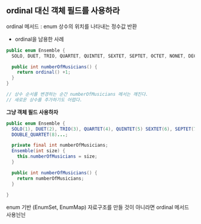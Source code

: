 ## ordinal 대신 객체 필드를 사용하라

ordinal 메서드 : enum 상수의 위치를 나타내는 정수값 반환

- ordinal을 남용한 사례

```JAVA
public enum Ensemble {
  SOLO, DUET, TRIO, QUARTET, QUINTET, SEXTET, SEPTET, OCTET, NONET, DECTET;

  public int numberOfMusicians() {
    return ordinal() +1;
  }
}

// 상수 순서를 변경하는 순간 numberOfMusicians 메서는 깨진다.
// 새로운 상수를 추가하기도 어렵다.
```

**그냥 객체 필드 사용하자**

```JAVA
public enum Ensemble {
  SOLO(1), DUET(2), TRIO(3), QUARTET(4), QUINTET(5) SEXTET(6), SEPTET(7), OCTET(8), NONET(9), DECTET(10),
  DOUBLE_QUARTET(8)...;

  private final int numberOfMusicians;
  Ensemble(int size) {
    this.numberOfMusicians = size;
  }

  public int numberOfMusicians() {
    return numberOfMusicians;
  }
  
}
```

enum 기반 (EnumSet, EnumMap) 자료구조를 만들 것이 아니라면 ordinal 메서드 사용늰늰
